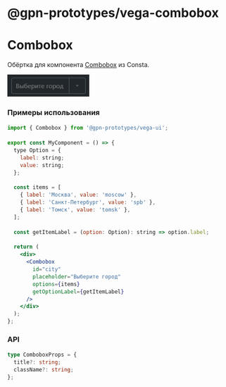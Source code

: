 # @gpn-prototypes/vega-combobox

# Combobox

Обёртка для компонента [Combobox](https://consta-uikit.vercel.app/?path=/docs/components-combobox--default-story) из Consta.

<img src="docs/pic-1.png" height="50">

### Примеры использования

```jsx
import { Combobox } from '@gpn-prototypes/vega-ui';

export const MyComponent = () => {
  type Option = {
    label: string;
    value: string;
  };

  const items = [
    { label: 'Москва', value: 'moscow' },
    { label: 'Санкт-Петербург', value: 'spb' },
    { label: 'Томск', value: 'tomsk' },
  ];

  const getItemLabel = (option: Option): string => option.label;

  return (
    <div>
      <Combobox
        id="city"
        placeholder="Выберите город"
        options={items}
        getOptionLabel={getItemLabel}
      />
    </div>
  );
};
```

### API

```ts
type ComboboxProps = {
  title?: string;
  className?: string;
};
```
